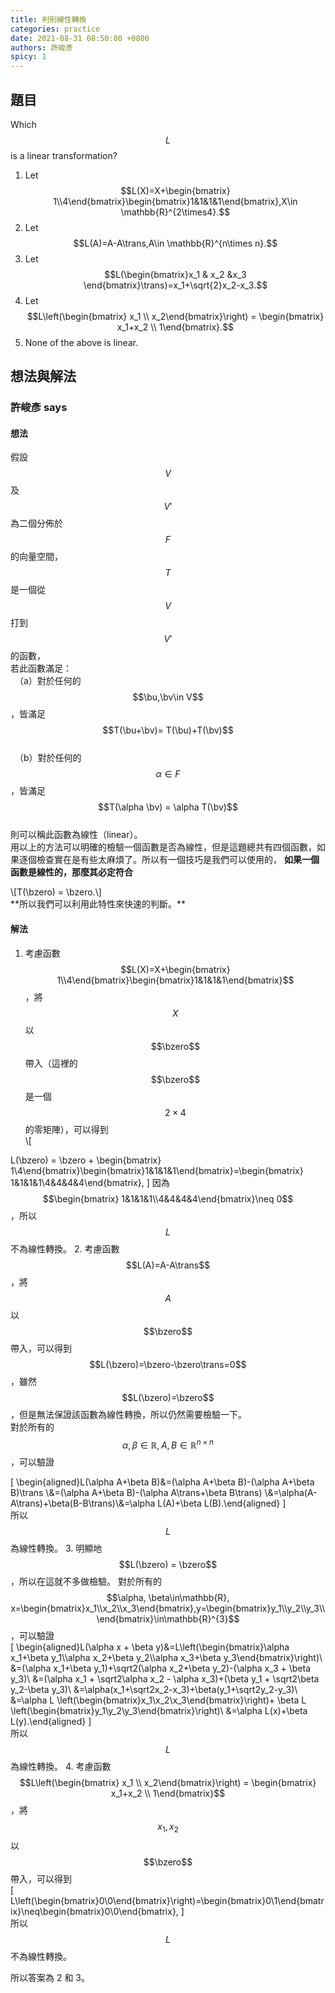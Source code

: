 ```yaml
---
title: 判別線性轉換
categories: practice
date: 2021-08-31 08:50:00 +0800
authors: 許峻彥
spicy: 1
---
```


## 題目

Which $$L$$ is a linear transformation?

1. Let $$L(X)=X+\begin{bmatrix} 1\\4\end{bmatrix}\begin{bmatrix}1&1&1&1\end{bmatrix},X\in \mathbb{R}^{2\times4}.$$
2. Let $$L(A)=A-A\trans,A\in \mathbb{R}^{n\times n}.$$
3. Let $$L(\begin{bmatrix}x_1 & x_2 &x_3 \end{bmatrix}\trans)=x_1+\sqrt{2}x_2-x_3.$$
4. Let $$L\left(\begin{bmatrix} x_1 \\ x_2\end{bmatrix}\right) = \begin{bmatrix} x_1+x_2 \\ 1\end{bmatrix}.$$
5. None of the above is linear.


## 想法與解法

### 許峻彥 says

#### 想法

假設 $$V$$ 及 $$V'$$ 為二個分佈於 $$F$$ 的向量空間，$$T$$ 是一個從 $$V$$ 打到 $$V'$$ 的函數，  
若此函數滿足：  
　（a）對於任何的 $$\bu,\bv\in V$$，皆滿足 $$T(\bu+\bv)= T(\bu)+T(\bv)$$  
　（b）對於任何的 $$\alpha\in F$$，皆滿足 $$T(\alpha \bv) = \alpha T(\bv)$$  
則可以稱此函數為線性（linear）。  
用以上的方法可以明確的檢驗一個函數是否為線性，但是這題總共有四個函數，如果逐個檢查實在是有些太麻煩了。所以有一個技巧是我們可以使用的，
**如果一個函數是線性的，那麼其必定符合**  
<div>\[T(\bzero) = \bzero.\]</div>
**所以我們可以利用此特性來快速的判斷。**

#### 解法

1. 考慮函數 $$L(X)=X+\begin{bmatrix} 1\\4\end{bmatrix}\begin{bmatrix}1&1&1&1\end{bmatrix}$$，將 $$X$$ 以 $$\bzero$$ 帶入（這裡的 $$\bzero$$ 是一個 $$2\times 4$$ 的零矩陣），可以得到
    <div>\[
L(\bzero) = \bzero + \begin{bmatrix} 1\\4\end{bmatrix}\begin{bmatrix}1&1&1&1\end{bmatrix}=\begin{bmatrix} 1&1&1&1\\4&4&4&4\end{bmatrix},
\]</div>
因為 $$\begin{bmatrix} 1&1&1&1\\4&4&4&4\end{bmatrix}\neq 0$$，所以 $$L$$ 不為線性轉換。
2. 考慮函數 $$L(A)=A-A\trans$$，將 $$A$$ 以 $$\bzero$$ 帶入，可以得到 $$L(\bzero)=\bzero-\bzero\trans=0$$，雖然 $$L(\bzero)=\bzero$$，但是無法保證該函數為線性轉換，所以仍然需要檢驗一下。  
對於所有的 $$\alpha,\beta\in\mathbb{R},A,B\in\mathbb{R}^{n\times n}$$，可以驗證  
    <div>\[
\begin{aligned}L(\alpha A+\beta B)&=(\alpha A+\beta B)-(\alpha A+\beta B)\trans \\&=(\alpha A+\beta B)-(\alpha A\trans+\beta B\trans) \\&=\alpha(A-A\trans)+\beta(B-B\trans)\\&=\alpha L(A)+\beta L(B).\end{aligned}
\]</div>
所以 $$L$$ 為線性轉換。
3. 明顯地 $$L(\bzero) = \bzero$$，所以在這就不多做檢驗。
對於所有的 $$\alpha, \beta\in\mathbb{R}, x=\begin{bmatrix}x_1\\x_2\\x_3\end{bmatrix},y=\begin{bmatrix}y_1\\y_2\\y_3\\\end{bmatrix}\in\mathbb{R}^{3}$$，可以驗證  
    <div>\[
\begin{aligned}L(\alpha x + \beta y)&=L\left(\begin{bmatrix}\alpha x_1+\beta y_1\\\alpha x_2+\beta y_2\\\alpha x_3+\beta y_3\end{bmatrix}\right)\\
&=(\alpha x_1+\beta y_1)+\sqrt2(\alpha x_2+\beta y_2)-(\alpha x_3 + \beta y_3)\\
&=(\alpha x_1 + \sqrt2\alpha x_2 - \alpha x_3)+(\beta y_1 + \sqrt2\beta y_2-\beta y_3)\\
&=\alpha(x_1+\sqrt2x_2-x_3)+\beta(y_1+\sqrt2y_2-y_3)\\
&=\alpha L \left(\begin{bmatrix}x_1\\x_2\\x_3\end{bmatrix}\right)+
\beta L \left(\begin{bmatrix}y_1\\y_2\\y_3\end{bmatrix}\right)\\
&=\alpha L(x)+\beta L(y).\end{aligned}
\]</div>
所以 $$L$$ 為線性轉換。
4. 考慮函數 $$L\left(\begin{bmatrix} x_1 \\ x_2\end{bmatrix}\right) = \begin{bmatrix} x_1+x_2 \\ 1\end{bmatrix}$$，將 $$x_1,x_2$$ 以 $$\bzero$$ 帶入，可以得到
    <div>\[
L\left(\begin{bmatrix}0\\0\end{bmatrix}\right)=\begin{bmatrix}0\\1\end{bmatrix}\neq\begin{bmatrix}0\\0\end{bmatrix},
\]</div>
所以 $$L$$ 不為線性轉換。

所以答案為 2 和 3。
